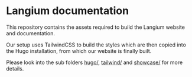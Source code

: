 # Langium documentation

This repository contains the assets required to build the Langium website and documentation.

Our setup uses TailwindCSS to build the styles which are then copied into the Hugo installation, from which our website is finally built.

Please look into the sub folders [hugo/](hugo/README.md), [tailwind/](tailwind/README.md) and [showcase/](showcase/README.md) for more details.